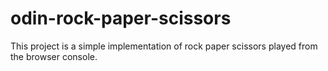 # odin-rock-paper-scissors

This project is a simple implementation of rock paper scissors played from the browser console.
